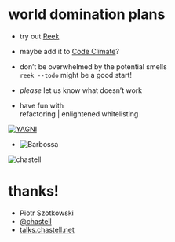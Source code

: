 # world domination plans

* try out [<span class="reek">Reek</span>](https://github.com/troessner/reek)
<!-- .element: class="fragment" -->

* maybe add it to [Code Climate](https://codeclimate.com/changelog/56ce0092c958840071004824)?
<!-- .element: class="fragment" -->

* don’t be overwhelmed by the potential smells<br />`reek --todo` might be a good start!
<!-- .element: class="fragment" -->

* _please_ let us know what doesn’t work
<!-- .element: class="fragment" -->

* have fun with<br />refactoring | enlightened whitelisting
<!-- .element: class="fragment" -->


[![YAGNI](img/yagni.png)](https://twitter.com/dbrady/status/393071476481736704)


<!-- .slide: data-background="black" -->
* ![Barbossa](img/barbossa.gif)


![chastell](img/chastell.png)
<!-- .element: class="avatar" -->

# thanks!

* Piotr Szotkowski
* [@chastell](http://chastell.net)
* [talks.chastell.net](http://talks.chastell.net)
